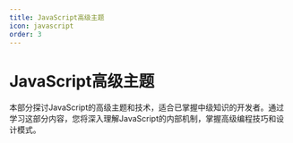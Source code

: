 ```yaml
---
title: JavaScript高级主题
icon: javascript
order: 3
---
```


# JavaScript高级主题

本部分探讨JavaScript的高级主题和技术，适合已掌握中级知识的开发者。通过学习这部分内容，您将深入理解JavaScript的内部机制，掌握高级编程技巧和设计模式。

